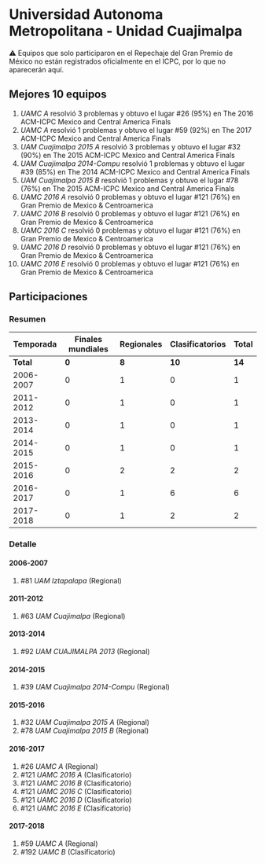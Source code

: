 # Universidad Autonoma Metropolitana - Unidad Cuajimalpa

:warning: Equipos que solo participaron en el Repechaje del Gran Premio de México no están registrados oficialmente en el ICPC, por lo que no aparecerán aquí.

## Mejores 10 equipos

1. _UAMC A_ resolvió 3 problemas y obtuvo el lugar #26 (95%) en The 2016 ACM-ICPC Mexico and Central America Finals
1. _UAMC A_ resolvió 1 problemas y obtuvo el lugar #59 (92%) en The 2017 ACM-ICPC Mexico and Central America Finals
1. _UAM Cuajimalpa 2015 A_ resolvió 3 problemas y obtuvo el lugar #32 (90%) en The 2015 ACM-ICPC Mexico and Central America Finals
1. _UAM Cuajimalpa 2014-Compu_ resolvió 1 problemas y obtuvo el lugar #39 (85%) en The 2014 ACM-ICPC Mexico and Central America Finals
1. _UAM Cuajimalpa 2015 B_ resolvió 1 problemas y obtuvo el lugar #78 (76%) en The 2015 ACM-ICPC Mexico and Central America Finals
1. _UAMC 2016 A_ resolvió 0 problemas y obtuvo el lugar #121 (76%) en Gran Premio de Mexico & Centroamerica
1. _UAMC 2016 B_ resolvió 0 problemas y obtuvo el lugar #121 (76%) en Gran Premio de Mexico & Centroamerica
1. _UAMC 2016 C_ resolvió 0 problemas y obtuvo el lugar #121 (76%) en Gran Premio de Mexico & Centroamerica
1. _UAMC 2016 D_ resolvió 0 problemas y obtuvo el lugar #121 (76%) en Gran Premio de Mexico & Centroamerica
1. _UAMC 2016 E_ resolvió 0 problemas y obtuvo el lugar #121 (76%) en Gran Premio de Mexico & Centroamerica

## Participaciones

### Resumen

| Temporada | Finales mundiales | Regionales | Clasificatorios | Total |
| --- | --- | --- | --- | --- |
| **Total** | **0** | **8** | **10** | **14** |
| 2006-2007 | 0 | 1 | 0 | 1 |
| 2011-2012 | 0 | 1 | 0 | 1 |
| 2013-2014 | 0 | 1 | 0 | 1 |
| 2014-2015 | 0 | 1 | 0 | 1 |
| 2015-2016 | 0 | 2 | 2 | 2 |
| 2016-2017 | 0 | 1 | 6 | 6 |
| 2017-2018 | 0 | 1 | 2 | 2 |

### Detalle

#### 2006-2007

1. #81 _UAM Iztapalapa_ (Regional)

#### 2011-2012

1. #63 _UAM Cuajimalpa_ (Regional)

#### 2013-2014

1. #92 _UAM CUAJIMALPA 2013_ (Regional)

#### 2014-2015

1. #39 _UAM Cuajimalpa 2014-Compu_ (Regional)

#### 2015-2016

1. #32 _UAM Cuajimalpa 2015 A_ (Regional)
1. #78 _UAM Cuajimalpa 2015 B_ (Regional)

#### 2016-2017

1. #26 _UAMC A_ (Regional)
1. #121 _UAMC 2016 A_ (Clasificatorio)
1. #121 _UAMC 2016 B_ (Clasificatorio)
1. #121 _UAMC 2016 C_ (Clasificatorio)
1. #121 _UAMC 2016 D_ (Clasificatorio)
1. #121 _UAMC 2016 E_ (Clasificatorio)

#### 2017-2018

1. #59 _UAMC A_ (Regional)
1. #192 _UAMC B_ (Clasificatorio)




